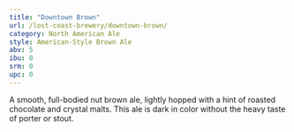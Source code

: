 ```yaml
---
title: "Downtown Brown"
url: /lost-coast-brewery/downtown-brown/
category: North American Ale
style: American-Style Brown Ale
abv: 5
ibu: 0
srm: 0
upc: 0
---
```

A smooth, full-bodied nut brown ale, lightly hopped with a hint of roasted chocolate and crystal malts.  This ale is dark in color without the heavy taste of porter or stout.
